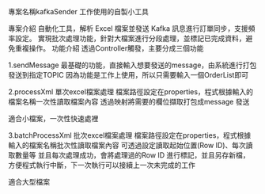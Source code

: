 專案名稱kafkaSender
工作使用的自製小工具

專案介紹
自動化工具，解析 Excel 檔案並發送 Kafka 訊息進行訂單同步，支援頻率設定。
實現批次處理功能，針對大檔案進行分段處理，並標記已完成資料，避免重複操作。
功能介紹
透過Controller觸發，主要分成三個功能

1.sendMessage 最基礎的功能，直接輸入想要發送的message，由系統進行打包發送到指定TOPIC 因為功能是工作上使用，所以只需要輸入一個OrderList即可

2.processXml 單次excel檔案處理 檔案路徑設定在properties，程式根據輸入的檔案名稱一次性讀取檔案內容 透過映射將需要的欄位擷取打包成message 發送

適合小檔案，一次性快速處裡

3.batchProcessXml 批次excel檔案處理 檔案路徑設定在properties，程式根據輸入的檔案名稱批次性讀取檔案內容 可透過設定讀取起始位置(Row ID)、每次讀取數量等 並且每次處理成功，會將處理過的Row ID 進行標記，並且另存新檔， 方便程式執行中斷，下一次執行可以接續上一次未完成的工作

適合大型檔案
